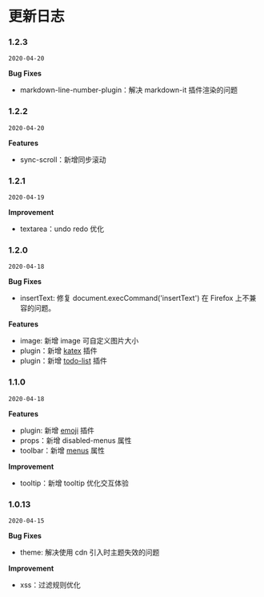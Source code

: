 # 更新日志

### 1.2.3

`2020-04-20`

**Bug Fixes**

- markdown-line-number-plugin：解决 markdown-it 插件渲染的问题

### 1.2.2

`2020-04-20`

**Features**

- sync-scroll：新增同步滚动

### 1.2.1

`2020-04-19`

**Improvement**

- textarea：undo redo 优化

### 1.2.0

`2020-04-18`

**Bug Fixes**

- insertText: 修复 document.execCommand('insertText') 在 Firefox 上不兼容的问题。

**Features**

- image: 新增 image 可自定义图片大小
- plugin：新增 [katex](/vue-markdown-editor/plugins/katex) 插件
- plugin：新增 [todo-list](/vue-markdown-editor/plugins/todo-list) 插件

### 1.1.0

`2020-04-18`

**Features**

- plugin: 新增 [emoji](/vue-markdown-editor/plugins/emoji) 插件
- props：新增 disabled-menus 属性
- toolbar：新增 [menus](/vue-markdown-editor/senior/toolbar) 属性

**Improvement**

- tooltip：新增 tooltip 优化交互体验

### 1.0.13

`2020-04-15`

**Bug Fixes**

- theme: 解决使用 cdn 引入时主题失效的问题

**Improvement**

- xss：过滤规则优化
